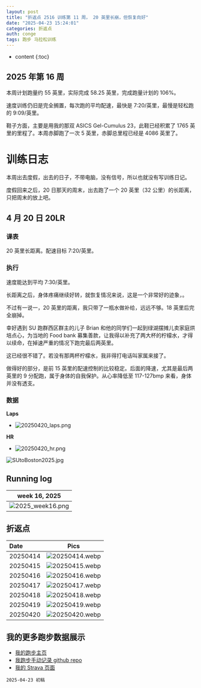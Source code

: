 ```yaml
---
layout: post
title: "折返点 2516 训练第 11 周， 20 英里长崩，但恢复向好"
date: "2025-04-23 15:24:01"
categories: 折返点 
auth: conge
tags: 跑步 马拉松训练 
---
```

* content
{:toc}

## 2025 年第 16 周

本周计划跑量约 55 英里，实际完成 58.25 英里，完成跑量计划的 106%。

速度训练仍旧是完全搁置，每次跑的平均配速，最快是 7:20/英里，最慢是轻松跑的 9:09/英里。





鞋子方面，主要是用我的那双 ASICS Gel-Cumulus 23，此鞋已经积累了 1765 英里的里程了。本周赤脚跑了一次 5 英里，赤脚总里程已经是 4086 英里了。

# 训练日志

本周出去度假，出去的日子，不带电脑，没有信号，所以也就没有写训练日记。

度假回来之后，20 日那天的周末，出去跑了一个 20 英里（32 公里）的长距离，只把周末的放上吧。

## 4 月 20 日 20LR

### 课表 

20 英里长距离。配速目标 7:20/英里。

### 执行

速度能达到平均 7:30/英里。

长距离之后，身体疼痛继续好转，就恢复情况来说，这是一个非常好的迹象，。

不过有一说一，20 英里的距离，我只带了一瓶水做补给，远远不够。18 英里后完全崩掉。

幸好遇到 SU 跑群西区群主的儿子 Brian 和他的同学们一起到绿湖摆摊儿卖家庭烘培点心，为当地的 Food bank 募集善款，让我得以补充了两大杯的柠檬水，才得以续命，在掉速严重的情况下跑完最后两英里。

这已经很不错了。若没有那两杯柠檬水，我非得打电话叫家属来接了。

做得好的部分，是前 15 英里的配速控制的比较稳定。后面的降速，尤其是最后两英里的 9 分配跑，属于身体的自我保护。从心率降低至 117-127bmp 来看，身体并没有透支。

### 数据

**Laps**

* ![20250420_laps.png](https://s2.loli.net/2025/04/24/XjJCDH89AdQpymV.png)

**HR**

* ![20250420_hr.png](https://s2.loli.net/2025/04/24/cLdW4Mh3fD98JnQ.png)

![SUtoBoston2025.jpg](https://s2.loli.net/2025/04/19/Eyr41mcoRgVtwSH.jpg)

## Running log

|                             week 16, 2025                              |
| :--------------------------------------------------------------------: |
| ![2025_week16.png](https://s2.loli.net/2025/04/24/WmGpbI4LxJFYONg.png) |

## 折返点

| Date     |                                Pics                                   |
| :------- | :-------------------------------------------------------------------: |
| 20250414 | ![20250414.webp](https://s2.loli.net/2025/04/24/6UEMVABSkZRc3fQ.webp) |
| 20250415 | ![20250415.webp](https://s2.loli.net/2025/04/24/93RvT8Z1ztsnKuM.webp) |
| 20250416 | ![20250416.webp](https://s2.loli.net/2025/04/24/qz8pfHbi3CPLmr5.webp) |
| 20250417 | ![20250417.webp](https://s2.loli.net/2025/04/24/C4doNBst6pV25lX.webp) |
| 20250418 | ![20250418.webp](https://s2.loli.net/2025/04/24/7YQIKvOqDbUdV8X.webp) |
| 20250419 | ![20250419.webp](https://s2.loli.net/2025/04/24/RhXmU8E7eA4qHa9.webp) |
| 20250420 | ![20250420.webp](https://s2.loli.net/2025/04/24/Rb7CAmPj3sKaiF1.webp) |

## 我的更多跑步数据展示

* [我的跑步主页](https://conge.livingwithfcs.org/running_page/)
* [我跑步手动记录 github repo](https://github.com/conge/RunningStreak)
* [我的 Strava 页面](https://www.strava.com/athletes/57680242)

```
2025-04-23 初稿
```

